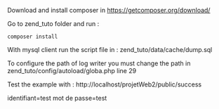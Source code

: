 Download and install composer in https://getcomposer.org/download/

Go to zend_tuto folder  and run :
```
composer install
```
With mysql client run the script file in : zend_tuto/data/cache/dump.sql

To configure the path of log writer you must change the path in zend_tuto/config/autoload/globa.php line 29

Test the example with : http://localhost/projetWeb2/public/success

identifiant=test
mot de passe=test